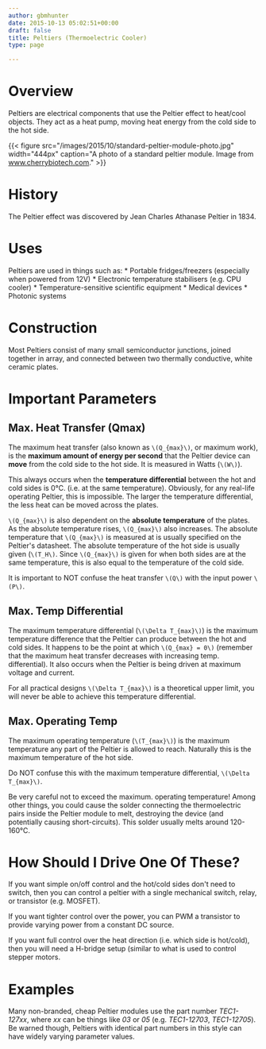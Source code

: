 ```yaml
---
author: gbmhunter
date: 2015-10-13 05:02:51+00:00
draft: false
title: Peltiers (Thermoelectric Cooler)
type: page

---
```


# Overview

Peltiers are electrical components that use the Peltier effect to heat/cool objects. They act as a heat pump, moving heat energy from the cold side to the hot side.

{{< figure src="/images/2015/10/standard-peltier-module-photo.jpg" width="444px" caption="A photo of a standard peltier module. Image from www.cherrybiotech.com."  >}}

# History

The Peltier effect was discovered by Jean Charles Athanase Peltier in 1834.

# Uses

Peltiers are used in things such as:  * Portable fridges/freezers (especially when powered from 12V)  * Electronic temperature stabilisers (e.g. CPU cooler)  * Temperature-sensitive scientific equipment  * Medical devices  * Photonic systems

# Construction

Most Peltiers consist of many small semiconductor junctions, joined together in array, and connected between two thermally conductive, white ceramic plates.

# Important Parameters

## Max. Heat Transfer (Qmax)

The maximum heat transfer (also known as `\(Q_{max}\)`, or maximum work), is the **maximum amount of energy per second** that the Peltier device can **move** from the cold side to the hot side. It is measured in Watts (`\(W\)`).

This always occurs when the **temperature differential** between the hot and cold sides is 0°C. (i.e. at the same temperature). Obviously, for any real-life operating Peltier, this is impossible. The larger the temperature differential, the less heat can be moved across the plates.

`\(Q_{max}\)` is also dependent on the **absolute temperature** of the plates. As the absolute temperature rises, `\(Q_{max}\)` also increases. The absolute temperature that `\(Q_{max}\)` is measured at is usually specified on the Peltier's datasheet. The absolute temperature of the hot side is usually given (`\(T_H\)`. Since `\(Q_{max}\)` is given for when both sides are at the same temperature, this is also equal to the temperature of the cold side.

It is important to NOT confuse the heat transfer `\(Q\)` with the input power `\(P\)`.

## Max. Temp Differential

The maximum temperature differential (`\(\Delta T_{max}\)`) is the maximum temperature difference that the Peltier can produce between the hot and cold sides. It happens to be the point at which `\(Q_{max} = 0\)` (remember that the maximum heat transfer decreases with increasing temp. differential). It also occurs when the Peltier is being driven at maximum voltage and current.

For all practical designs `\(\Delta T_{max}\)` is a theoretical upper limit, you will never be able to achieve this temperature differential.

## Max. Operating Temp

The maximum operating temperature (`\(T_{max}\)`) is the maximum temperature any part of the Peltier is allowed to reach. Naturally this is the maximum temperature of the hot side.

Do NOT confuse this with the maximum temperature differential, `\(\Delta T_{max}\)`.

Be very careful not to exceed the maximum. operating temperature! Among other things, you could cause the solder connecting the thermoelectric pairs inside the Peltier module to melt, destroying the device (and potentially causing short-circuits). This solder usually melts around 120-160°C.

# How Should I Drive One Of These?

If you want simple on/off control and the hot/cold sides don't need to switch, then you can control a peltier with a single mechanical switch, relay, or transistor (e.g. MOSFET).

If you want tighter control over the power, you can PWM a transistor to provide varying power from a constant DC source.

If you want full control over the heat direction (i.e. which side is hot/cold), then you will need a H-bridge setup (similar to what is used to control stepper motors.

# Examples

Many non-branded, cheap Peltier modules use the part number _TEC1-127xx_, where _xx_ can be things like _03_ or _05_ (e.g. _TEC1-12703_, _TEC1-12705_). Be warned though, Peltiers with identical part numbers in this style can have widely varying parameter values.
